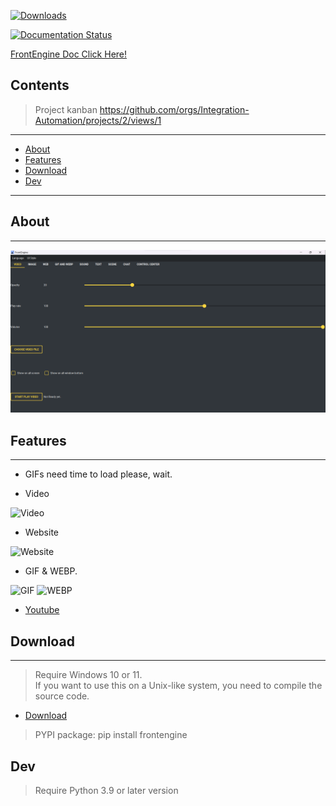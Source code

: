 [![Downloads](https://static.pepy.tech/badge/frontengine)](https://pepy.tech/project/frontengine)

[![Documentation Status](https://readthedocs.org/projects/frontengine/badge/?version=latest)](https://frontengine.readthedocs.io/en/latest/?badge=latest)

[FrontEngine Doc Click Here!](https://frontengine.readthedocs.io/en/latest/)

## Contents

> Project kanban https://github.com/orgs/Integration-Automation/projects/2/views/1

---

- [About](#about)
- [Features](#features)
- [Download](#Download)
- [Dev](#Dev)

---

## About

---


![FrontEngine UI](image/FrontEngine.png)


## Features

---

* GIFs need time to load please, wait.

* Video

![Video](gifs/video.gif)

* Website

![Website](gifs/website.gif)

* GIF & WEBP.

![GIF](gifs/play_gif.gif)
![WEBP](gifs/webp.gif)

- [Youtube](https://youtu.be/fewogcb3b8Y)


## Download

---

> Require Windows 10 or 11. \
> If you want to use this on a Unix-like system, you need to compile the source code.

- [Download](https://github.com/Intergration-Automation-Testing/FrontEngine/releases)

> PYPI package: pip install frontengine

## Dev

> Require Python 3.9 or later version

